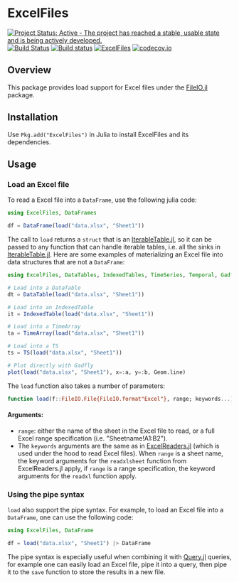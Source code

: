 # ExcelFiles

[![Project Status: Active - The project has reached a stable, usable state and is being actively developed.](http://www.repostatus.org/badges/latest/active.svg)](http://www.repostatus.org/#active)
[![Build Status](https://travis-ci.org/queryverse/ExcelFiles.jl.svg?branch=master)](https://travis-ci.org/queryverse/ExcelFiles.jl)
[![Build status](https://ci.appveyor.com/api/projects/status/wfx5avj0s2m0x94w/branch/master?svg=true)](https://ci.appveyor.com/project/queryverse/excelfiles-jl/branch/master)
[![ExcelFiles](http://pkg.julialang.org/badges/ExcelFiles_0.6.svg)](http://pkg.julialang.org/?pkg=ExcelFiles)
[![codecov.io](http://codecov.io/github/queryverse/ExcelFiles.jl/coverage.svg?branch=master)](http://codecov.io/github/queryverse/ExcelFiles.jl?branch=master)

## Overview

This package provides load support for Excel files under the
[FileIO.jl](https://github.com/JuliaIO/FileIO.jl) package.

## Installation

Use ``Pkg.add("ExcelFiles")`` in Julia to install ExcelFiles and its dependencies.

## Usage

### Load an Excel file

To read a Excel file into a ``DataFrame``, use the following julia code:

````julia
using ExcelFiles, DataFrames

df = DataFrame(load("data.xlsx", "Sheet1"))
````

The call to ``load`` returns a ``struct`` that is an [IterableTable.jl](https://github.com/queryverse/IterableTables.jl), so it can be passed to any function that can handle iterable tables, i.e. all the sinks in [IterableTable.jl](https://github.com/queryverse/IterableTables.jl). Here are some examples of materializing an Excel file into data structures that are not a ``DataFrame``:

````julia
using ExcelFiles, DataTables, IndexedTables, TimeSeries, Temporal, Gadfly

# Load into a DataTable
dt = DataTable(load("data.xlsx", "Sheet1"))

# Load into an IndexedTable
it = IndexedTable(load("data.xlsx", "Sheet1"))

# Load into a TimeArray
ta = TimeArray(load("data.xlsx", "Sheet1"))

# Load into a TS
ts = TS(load("data.xlsx", "Sheet1"))

# Plot directly with Gadfly
plot(load("data.xlsx", "Sheet1"), x=:a, y=:b, Geom.line)
````

The ``load`` function also takes a number of parameters:

````julia
function load(f::FileIO.File{FileIO.format"Excel"}, range; keywords...)
````
#### Arguments:

* ``range``: either the name of the sheet in the Excel file to read, or a full Excel range specification (i.e. "Sheetname!A1:B2").
* The ``keywords`` arguments are the same as in [ExcelReaders.jl](https://github.com/queryverse/ExcelReaders.jl) (which is used under the hood to read Excel files). When ``range`` is a sheet name, the keyword arguments for the ``readxlsheet`` function from ExcelReaders.jl apply, if ``range`` is a range specification, the keyword arguments for the ``readxl`` function apply.

### Using the pipe syntax

``load`` also support the pipe syntax. For example, to load an Excel file into a ``DataFrame``, one can use the following code:

````julia
using ExcelFiles, DataFrame

df = load("data.xlsx", "Sheet1") |> DataFrame
````

The pipe syntax is especially useful when combining it with [Query.jl](https://github.com/queryverse/Query.jl) queries, for example one can easily load an Excel file, pipe it into a query, then pipe it to the ``save`` function to store the results in a new file.
